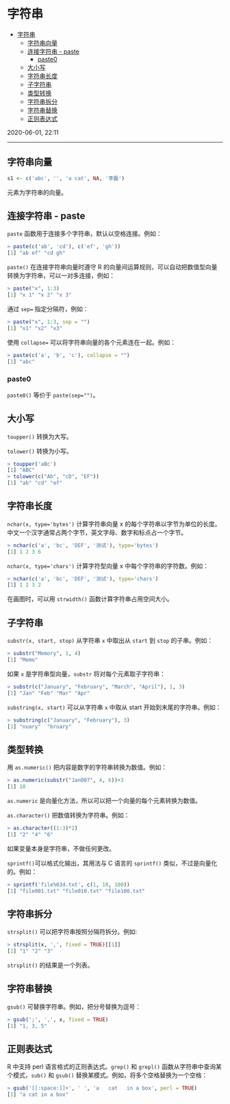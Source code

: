 # 字符串

- [字符串](#字符串)
  - [字符串向量](#字符串向量)
  - [连接字符串 - paste](#连接字符串---paste)
    - [paste0](#paste0)
  - [大小写](#大小写)
  - [字符串长度](#字符串长度)
  - [子字符串](#子字符串)
  - [类型转换](#类型转换)
  - [字符串拆分](#字符串拆分)
  - [字符串替换](#字符串替换)
  - [正则表达式](#正则表达式)

2020-06-01, 22:11
*** *

## 字符串向量

```r
s1 <- c('abc', '', 'a cat', NA, '李磊')
```

元素为字符串的向量。

## 连接字符串 - paste

`paste` 函数用于连接多个字符串，默认以空格连接。例如：

```r
> paste(c('ab', 'cd'), c('ef', 'gh'))
[1] "ab ef" "cd gh"
```

`paste()` 在连接字符串向量时遵守 R 的向量间运算规则，可以自动把数值型向量转换为字符串，可以一对多连接，例如：

```r
> paste("x", 1:3)
[1] "x 1" "x 2" "x 3"
```

通过 `sep=` 指定分隔符，例如：

```r
> paste("x", 1:3, sep = "")
[1] "x1" "x2" "x3"
```

使用 `collapse=` 可以将字符串向量的各个元素连在一起。例如：

```r
> paste(c('a', 'b', 'c'), collapse = "")
[1] "abc"
```

### paste0

`paste0()` 等价于 `paste(sep="")`。

## 大小写

`toupper()` 转换为大写。

`tolower()` 转换为小写。

```r
> toupper('aBc')
[1] "ABC"
> tolower(c("Ab", "cD", "EF"))
[1] "ab" "cd" "ef"
```

## 字符串长度

`nchar(x, type='bytes')` 计算字符串向量 x 的每个字符串以字节为单位的长度。中文一个汉字通常占两个字节，英文字母、数字和标点占一个字节。

```r
> nchar(c('a', 'bc', 'DEF', '测试'), type='bytes')
[1] 1 2 3 6
```

`nchar(x, type='chars')` 计算字符型向量 x 中每个字符串的字符数。例如：

```r
> nchar(c('a', 'bc', 'DEF', '测试'), type='chars')
[1] 1 2 3 2
```

在画图时，可以用 `strwidth()` 函数计算字符串占用空间大小。

## 子字符串

`substr(x, start, stop)` 从字符串 `x` 中取出从 `start` 到 `stop` 的子串。例如：

```r
> substr("Memory", 1, 4)
[1] "Memo"
```

如果 `x` 是字符串型向量，`substr` 将对每个元素取子字符串：

```r
> substr(c("January", "February", "March", "April"), 1, 3)
[1] "Jan" "Feb" "Mar" "Apr"
```

`substring(x, start)` 可以从字符串 `x` 中取从 start 开始到末尾的字符串。例如：

```r
> substring(c("January", "February"), 3)
[1] "nuary"  "bruary"
```

## 类型转换

用 `as.numeric()` 把内容是数字的字符串转换为数值。例如：

```r
> as.numeric(substr("Jan007", 4, 6))+3
[1] 10
```

`as.numeric` 是向量化方法，所以可以把一个向量的每个元素转换为数值。

`as.character()` 把数值转换为字符串。例如：

```r
> as.character((1:3)*2)
[1] "2" "4" "6"
```

如果变量本身是字符串，不做任何更改。

`sprintf()`可以格式化输出，其用法与 C 语言的 `sprintf()` 类似，不过是向量化的。例如：

```r
> sprintf('file%03d.txt', c(1, 10, 100))
[1] "file001.txt" "file010.txt" "file100.txt"
```

## 字符串拆分

`strsplit()` 可以把字符串按照分隔符拆分。例如:

```r
> strsplit(x, ',', fixed = TRUE)[[1]]
[1] "1" "2" "3"
```

`strsplit()` 的结果是一个列表。

## 字符串替换

`gsub()` 可替换字符串。例如，把分号替换为逗号：

```r
> gsub(';', ',', x, fixed = TRUE)
[1] "1, 3, 5"
```

## 正则表达式

R 中支持 perl 语言格式的正则表达式。`grep()` 和 `grepl()` 函数从字符串中查询某个模式，`sub()` 和 `gsub()` 替换某模式。例如，将多个空格替换为一个空格：

```r
> gsub('[[:space:]]+', ' ', 'a   cat   in a box', perl = TRUE)
[1] "a cat in a box"
```

